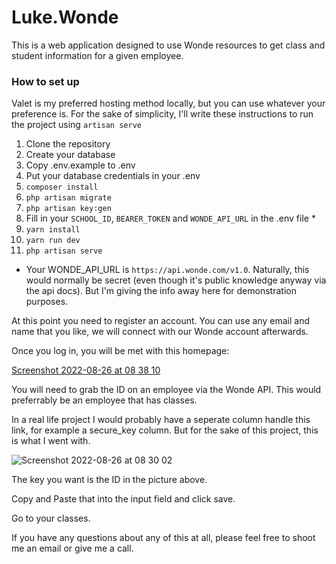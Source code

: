 # Luke.Wonde

This is a web application designed to use Wonde resources to get class and student information for a given employee.

### How to set up

Valet is my preferred hosting method locally, but you can use whatever your preference is. For the sake of simplicity, I'll write these
instructions to run the project using `artisan serve`

1. Clone the repository
2. Create your database
3. Copy .env.example to .env
4. Put your database credentials in your .env
5. `composer install`
6. `php artisan migrate`
7. `php artisan key:gen`
8. Fill in your `SCHOOL_ID`, `BEARER_TOKEN` and `WONDE_API_URL` in the .env file *
9. `yarn install`
10. `yarn run dev`
11. `php artisan serve`

* Your WONDE_API_URL is `https://api.wonde.com/v1.0`. Naturally, this would normally be secret (even though it's public knowledge anyway via the api docs). But I'm giving the info away here
for demonstration purposes.

At this point you need to register an account. You can use any email and name that you like, we will connect with our Wonde account afterwards.

Once you log in, you will be met with this homepage:

[Screenshot 2022-08-26 at 08 38 10](https://user-images.githubusercontent.com/10943310/186849083-e3dc23c9-f152-4600-94dc-66295d73ac45.png)

You will need to grab the ID on an employee via the Wonde API. This would preferrably be an employee that has classes.

In a real life project I would probably have a seperate column handle this link, for example a secure_key column. But for the sake of this project, this is what I went with.

![Screenshot 2022-08-26 at 08 30 02](https://user-images.githubusercontent.com/10943310/186849138-b70c43b1-a279-42b1-92ee-8041866bf0be.png)

The key you want is the ID in the picture above.

Copy and Paste that into the input field and click save.

Go to your classes.

If you have any questions about any of this at all, please feel free to shoot me an email or give me a call.
